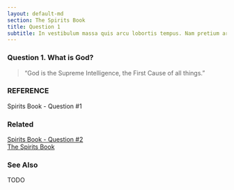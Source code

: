 ```yaml
---
layout: default-md
section: The Spirits Book
title: Question 1
subtitle: In vestibulum massa quis arcu lobortis tempus. Nam pretium arcu in odio vulputate luctus.
---
```


### Question 1. What is God?
> “God is the Supreme Intelligence, the First Cause of all things.”


### REFERENCE
Spirits Book - Question #1


### Related
[Spirits Book - Question #2](2)  
[The Spirits Book](../spirits-book)

### See Also
TODO